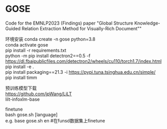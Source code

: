 # GOSE
Code for the EMNLP2023 (Findings) paper "Global Structure Knowledge-Guided Relation Extraction Method for Visually-Rich Document""

环境安装
conda create -n gose python=3.8  
conda activate gose  
pip install -r requirements.txt  
python -m pip install detectron2==0.5 -f  https://dl.fbaipublicfiles.com/detectron2/wheels/cu110/torch1.7/index.html  
pip install -e .  
pip install packaging==21.3 -i https://pypi.tuna.tsinghua.edu.cn/simple/  
pip install timm  
  
  
预训练模型下载  
https://github.com/jpWang/LiLT  
lilt-infoxlm-base  

finetune  
bash gose.sh [language]  
e.g.  base gose.sh en  #在funsd数据集上finetune
